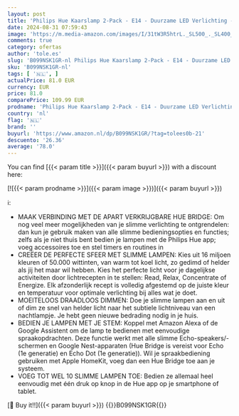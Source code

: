 ```yaml
---
layout: post
title: 'Philips Hue Kaarslamp 2-Pack - E14 - Duurzame LED Verlichting - Smart Lamp - Wit en Gekleurd Licht - Dimbaar - Verbind met Bluetooth of Hue Bridge - Werkt met Alexa en Google Home'
date: 2024-08-31 07:59:43
image: 'https://m.media-amazon.com/images/I/31tW3R5htrL._SL500_._SL400_.jpg'
comments: true
category: ofertas
author: 'tole.es'
slug: 'B099NSK1GR-nl Philips Hue Kaarslamp 2-Pack - E14 - Duurzame LED...'
sku: 'B099NSK1GR-nl'
tags: [ '🇳🇱', ]
actualPrice: 81.0 EUR
currency: EUR
price: 81.0
comparePrice: 109.99 EUR
prodname: 'Philips Hue Kaarslamp 2-Pack - E14 - Duurzame LED Verlichting - Smart Lamp - Wit en Gekleurd Licht - Dimbaar - Verbind met Bluetooth of Hue Bridge - Werkt met Alexa en Google Home'
country: 'nl'
flag: '🇳🇱'
brand: ''
buyurl: 'https://www.amazon.nl/dp/B099NSK1GR/?tag=tolees0b-21'
descuento: '26.36'
average: '78.0'
---
```


You can find [{{< param title >}}]({{< param buyurl >}}) with a discount here:

[![{{< param prodname >}}]({{< param image >}})]({{< param buyurl >}})

ℹ️:

- MAAK VERBINDING MET DE APART VERKRIJGBARE HUE BRIDGE: Om nog veel meer mogelijkheden van je slimme verlichting te ontgrendelen: dan kun je gebruik maken van alle slimme bedieningsopties en functies; zelfs als je niet thuis bent bedien je lampen met de Philips Hue app; voeg accessoires toe en stel timers en routines in
- CREËER DE PERFECTE SFEER MET SLIMME LAMPEN: Kies uit 16 miljoen kleuren of 50.000 wittinten, van warm tot koel licht, zo gedimd of helder als jij het maar wil hebben. Kies het perfecte licht voor je dagelijkse activiteiten door lichtrecepten in te stellen: Read, Relax, Concentrate of Energize. Elk afzonderlijk recept is volledig afgestemd op de juiste kleur en temperatuur voor optimale verlichting bij alles wat je doet​.​
- MOEITELOOS DRAADLOOS DIMMEN: Doe je slimme lampen aan en uit of dim ze snel van helder licht naar het subtiele lichtniveau van een nachtlampje. Je hebt geen nieuwe bedrading nodig in je huis.
- BEDIEN JE LAMPEN MET JE STEM: Koppel met Amazon Alexa of de Google Assistent om de lamp te bedienen met eenvoudige spraakopdrachten. Deze functie werkt met alle slimme Echo-speakers/-schermen en Google Nest-apparaten (Hue Bridge is vereist voor Echo (1e generatie) en Echo Dot (1e generatie)). Wil je spraakbediening gebruiken met Apple HomeKit, voeg dan een Hue Bridge toe aan je systeem.
- VOEG TOT WEL 10 SLIMME LAMPEN TOE: Bedien ze allemaal heel eenvoudig met één druk op knop in de Hue app op je smartphone of tablet.

[🛒 Buy it!!]({{< param buyurl >}})
{{<world>}}B099NSK1GR{{</world>}}

